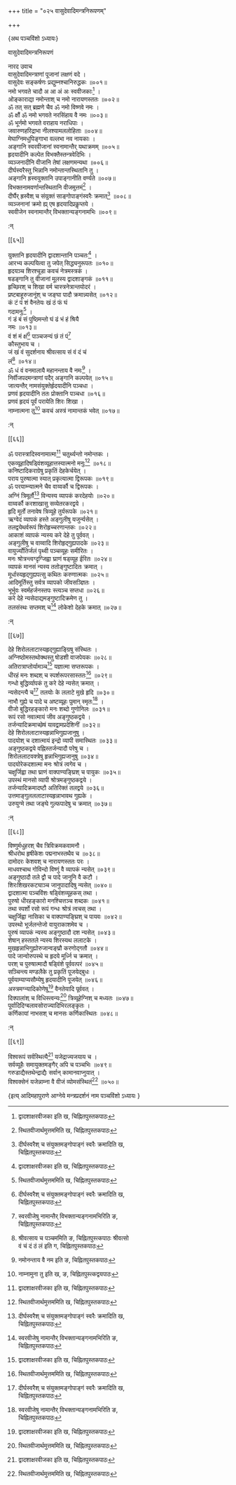 +++
title = "०२५ वासुदेवादिमन्त्रनिरूपणम्"

+++

\{अथ पञ्चविंशो ऽध्यायः\}

वासुदेवादिमन्त्रनिरूपणं  
    
नारद उवाच  
वासुदेवादिमन्त्राणां पूजानां लक्षणं वदे   ।  
वासुदेवः सङ्कर्षणः प्रद्युम्नश्चानिरुद्धकः   ॥००१॥  
नमो भगवते चादौ अ आ अं अः स्ववीजकाः[^१] ।  
ओङ्काराद्या नमोन्ताश् च नमो नारायणस्ततः ॥००२॥  
ॐ तत् सत् ब्रह्मणे चैव ॐ नमो विष्णवे नमः ।  
ॐ क्षौं ॐ नमो भगवते नरसिंहाय वै नमः   ॥००३॥  
ॐ भूर्नमो भगवते वराहाय नराधिपाः ।  
जवारुणहरिद्राभा नीलश्यामललोहिताः ॥००४॥  
मेघाग्निमधुपिङ्गाभा वल्लभा नव नायकाः ।  
अङ्गानि स्वरवीजानां स्वनामान्तैर् यथाक्रमम् ॥००५॥  
हृदयादीनि कल्पेत विभक्तैस्तन्त्रवेदिभिः ।  
व्यञ्जनादीनि वीजानि तेषां लक्षणमन्यथा   ॥००६॥  
दीर्घस्वरैस्तु भिन्नानि नमोन्तान्तस्थितानि तु ।  
अङ्गानि ह्रस्वयुक्तानि उपाङ्गानीति वर्ण्यते ॥००७॥  
विभक्तनामवर्णान्तस्थितानि वीजमुत्तमं[^२] ।  
दीर्घैर् ह्रस्वैश् च संयुक्तं साङ्गोपाङ्गंस्वरैः क्रमात्[^३]   ॥००८॥  
व्यञ्जनानां क्रमो ह्य् एष हृदयादिप्रकॢप्तये ।  
स्ववीजेन स्वनामान्तैर् विभक्तान्यङ्गनामभिः ॥००९॥  
    
:न्  
    
[^१]: द्वादशाक्षरवीजका इति ख, चिह्नितपुस्तकपाठः  
    
[^२]: स्थितवीजार्थमुत्तममिति ख, चिह्नितपुस्तकपाठः  
    
[^३]: दीर्घस्वरैश् च संयुक्तमङ्गोपाङ्गं स्वरैः क्रमादिति ख,  
चिह्नितपुस्तकपाठः  
    
[^४]: स्वरवीजेषु नामान्तैर् विभक्तान्यङ्गनामभिरिति ङ,  
चिह्नितपुस्तकपाठः  

[[६५]]
    
युक्तानि हृदयादीनि द्वादशान्तानि पञ्चतः[^१] ।  
आरभ्य कल्पयित्वा तु जपेत् सिद्ध्यनुरूपतः ॥०१०॥  
हृदयञ्च शिरश्चूडा कवचं नेत्रमस्त्रकं ।  
षडङ्गानि तु वीजानां मूलस्य द्वादशाङ्गकं   ॥०११॥  
हृच्छिरश् च शिखा वर्म चास्त्रनेत्रान्तयोदरं ।  
प्रष्टबाहूरुजानूंश् च जङ्घा पादौ क्रमान्न्यसेत्   ॥०१२॥  
कं टं पं शं वैनतेयः खं ठं फं घं  
गदामनुः[^२] ।  
गं डं बं सं पुष्ठिमन्तो घं ढं भं हं श्रियै  
नमः ॥०१३॥  
वं शं मं क्षं[^३] पाञ्चजन्यं छं तं पं[^४]  
कौस्तुभाय च ।  
जं खं वं सुदर्शनाय श्रीवत्साय सं वं दं चं  
लं[^५] ॥०१४॥  
ॐ धं वं वनमालायै महानन्ताय वै नमः[^६]   ।  
निर्वीजपदमन्त्राणां पदैर् अङ्गानि कल्पयेत् ॥०१५॥  
जात्यन्तैर् नामसंयुक्तेर्हृदयादीनि पञ्चधा ।  
प्रणवं हृदयादीनि ततः प्रोक्तानि पञ्चधा ॥०१६॥  
प्रणवं हृदयं पूर्वं परायेति शिरः शिखा   ।  
नाम्नात्मना तु[^७] कवचं अस्त्रं नामान्तकं भवेत्   ॥०१७॥  
    
:न्  
    
[^१]: द्वादशार्णानि यत्नत इति ङ, चिह्नितपुस्तकपाठः  
    
[^२]: महागदा इति ङ,चिह्नितपुस्तकपाठः  
    
[^३]: ठं णं मं क्षं इति ङ, चिह्नितपुस्तकपाठः  
    
[^४]: दं भं पमिति ख, चिह्नितपुस्तकपाठः  
    
[^५]: श्रीवत्साय च पञ्चममिति ङ, चिह्नितपुस्त्कपाठः श्रीवत्सो  
वं चं दं ठं लं इति ग, चिह्नितपुस्तकपाठः  
    
[^६]: नमोनन्ताय वै नम इति ङ, चिह्नितपुस्तकपाठः  
    
[^७]: नाम्नामुना तु इति ख, ङ, चिह्नितपुस्त्कद्वयपाठः  

[[६६]]
    
ॐ परास्त्रादिस्वनामात्मा[^१] चतुर्थ्यन्तो नमोन्तकः   ।  
एकव्यूहादिषड्विंशव्यूहात्तस्यात्मनो मनुः[^२]   ॥०१८॥  
कनिष्टादिकराग्रेषु प्रकृतिं देहकेर्चयेत् ।  
पराय पुरुषात्मा स्यात् प्रकृत्यात्मा द्विरूपकः   ॥०१९॥  
ॐ परयाम्न्यात्मने चैव वाय्वर्कौ च द्विरूपकः ।  
अग्निं त्रिमूर्तौ[^३] विन्यस्य व्यापकं करदेहयोः ॥०२०॥  
वाय्वर्कौ करशाखासु सव्येतरकरद्वये ।  
हृदि मूर्तो तनावेष त्रिव्यूहे तुर्यरूपके ॥०२१॥  
ऋग्वेदं व्यापकं हस्ते अङ्गुलीषु यजुर्न्यसेत् ।  
तलद्वयेथर्वरूपं शिरोहृच्चरणान्तकः ॥०२२॥  
आकाशं व्यापकं न्यस्य करे देहे तु पूर्ववत् ।  
अङ्गुलीषु च वाय्वादि शिरोहृद्गुह्यपादके ॥०२३॥  
वायुर्ज्योतिर्जलं पृथ्वी पञ्चव्यूहः समीरितः   ।  
मनः श्रोत्रन्त्वग्दृग्जिह्वा घ्राणं षड्व्यूह ईरितः   ॥०२४॥  
व्यापकं मानसं न्यस्य ततोङ्गुष्टादितः क्रमात्   ।  
मूर्धास्यहृद्गुह्यपत्सु कथितः करुणात्मकः   ॥०२५॥  
आदिमूर्तिस्तु सर्वत्र व्यापको जीवसञ्ज्ञितः ।  
भूर्भुवः स्वर्महर्जनस्तपः स्त्यञ्च सप्तधा ॥०२६॥  
करे देहे न्यसेदाद्यमङ्गुष्टादिक्रमेण तु ।  
तलसंस्थः सप्तमश् च[^४] लोकेशो देहके क्रमात् ॥०२७॥  
    
:न्  
    
[^१]: ॐ परास्त्रादित्यनामात्मा इति घ, चिह्नितपुस्तकपाठः  
    
[^२]: एवं व्यूहादिषड्विंशं व्यूहात्तस्यात्मनो मनुरिति ख,  
चिह्नितपुस्तकपाठः  
    
[^३]: अग्निं द्विमूर्तौ इति ख, चिह्नितपुस्त्कपाठः  
    
[^४]: तलस्थः सप्तमश् चैव इति ङ, चिह्नितपुस्तकपाठः  

[[६७]]
    
देहे शिरोललाटास्यहृद्गुह्याङ्ग्रिषु संस्थितः   ।  
अग्निष्ठोमस्तथोक्थस्तु षोडशी वाजपेयकः ॥०२८॥  
अतिरात्राप्तोर्यामञ्च[^१] यज्ञात्मा सप्तरूपकः ।  
धीरहं मनः शब्दश् च स्पर्शरूपरसास्ततः[^२]   ॥०२९॥  
गन्धो बुद्धिर्व्यापकं तु करे देहे न्यसेत् क्रमात् ।  
न्यसेदन्त्यै च[^३] तलयोः के ललाटे मुखे हृदि ॥०३०॥  
नाभौ गुह्ये च पादे च अष्टव्यूहः पुमान् स्मृतः[^४]   ।  
वीजो बुद्धिरहङ्कारो मनः शब्दो गुणोनिलः ॥०३१॥  
रूपं रसो नवात्मायं जीव अङ्गुष्ठकद्वये ।  
तर्जन्यादिक्रमाच्छेषं यावद्वामप्रदेशिनीं ॥०३२॥  
देहे शिरोललाटास्यहृन्नाभिगुह्यजानुषु ।  
पादयोश् च दशात्मायं इन्द्रो व्यापी समास्थितः   ॥०३३॥  
अङ्गुष्ठकद्वये वह्निस्तर्जन्यादौ परेषु च ।  
शिरोललाटवक्त्रेषु हृन्नाभिगुह्यजानुषु ॥०३४॥  
पादयोरेकदशात्मा मनः श्रोत्रं त्वगेव च ।  
चक्षुर्जिह्वा तथा घ्राणं वाक्पाण्यङ्घ्रिश् च पायुकः   ॥०३५॥  
उपस्थं मानसो व्यापी श्रोत्रमङ्गुष्ठकद्वये   ।  
तर्जन्यादिक्रमादष्टौ अतिरिक्तं तलद्वये ॥०३६॥  
उत्तमाङ्गुलललाटास्यहृन्नाभावथ गुह्यके ।  
उरुयुग्मे तथा जङ्घे गुल्फपादेषु च क्रमात् ॥०३७॥  
    
:न्  
    
[^१]: अतिरात्राप्तयामश् च इति ख, चिह्नितपुस्त्कपाठः  
    
[^२]: रसास् तथा इति ख, चिह्नितपुस्तकपाठः  
    
[^३]: न्यसेदन्ते च इति ख, चिह्नितपुस्तकपाठः । न्यसेदष्टौ च इति ङ,  
चिह्नितपुस्तकपाठः  
    
[^४]: क्रमात् स्मृत इति ङ, चिह्नितपुस्तकपाट्ःअः  

[[६८]]
    
विष्णुर्मधुहरश् चैव त्रिविक्रमकवामनौ ।  
श्रीधरोथ हृषीकेशः पद्मनाभस्तथैव च   ॥०३८॥  
दामोदरः केशवश् च नारायणस्ततः परः ।  
माधवश्चाथ गोविन्दो विष्णुं वै व्यापकं न्यसेत्   ॥०३९॥  
अङ्गुष्ठादौ तले द्वौ च पादे जानुनि वै कटौ ।  
शिरःशिखरकट्याञ्च जानुपादादिषु न्यसेत् ॥०४०॥  
द्वादशात्मा पञ्चविंशः षड्विंशव्यूहकस् तथा   ।  
पुरुषो धीरहङ्कारो मनश्चित्तञ्च शब्दकः ॥०४१॥  
तथा स्पर्शो रसो रूपं गन्धः श्रोत्रं त्वचस् तथा   ।  
चक्षुर्जिह्वा नासिका च वाक्पाण्यङ्घ्रिश् च पायवः   ॥०४२॥  
उपस्थो भूर्जलन्तेजो वायुराकाशमेव च ।  
पुरुषं व्यापकं न्यस्य अङ्गुष्ठादौ दश न्यसेत्   ॥०४३॥  
शेषान् हस्ततले न्यस्य शिरस्यथ ललाटके ।  
मुखहृन्नाभिगुह्योरुजान्वङ्घ्रौ करणोद्गतौ ॥०४४॥  
पादे जान्वोरुपस्थे च हृदये मूर्ध्नि च क्रमात् ।  
परश् च पुरुषात्मादौ षड्विंशे पूर्ववत्परं   ॥०४५॥  
सञ्चिन्त्य मण्डलैके तु प्रकृतिं पूजयेद्बुधः ।  
पूर्वयाम्याप्यसौम्येषु हृदयादीनि पूजयेत् ॥०४६॥  
अस्त्रमग्न्यादिकोणेषु[^१] वैनतेयादि पूर्ववत् ।  
दिक्पालांश् च विधिस्त्वन्यः[^२] त्रिव्यूहेग्निश् च मध्यतः   ॥०४७॥  
पूर्वादिदिग्बलावसोराज्यादिभिरलङ्कृतः ।  
कर्णिकायां नाभसश् च मानसः कर्णिकास्थितः   ॥०४८॥  
    
:न्  
    
[^१]: अस्त्रमग्न्यादिपत्रेषु इति ख, ङ, चिह्नितपुस्तकद्वयपाठः  
    
[^२]: दिक्पालांश् च विधिस्तस्य इति ग, घ, चिह्नितपुस्तकपाठः  
दिक्पालादौ विधिस्तुल्य इति ङ, चिह्नितपुस्तकपाठः  

[[६९]]
    
विश्वरूपं सर्वस्थित्यै[^१] यजेद्राज्यजयाय च ।  
सर्वव्यूहैः समायुक्तमङ्गैर् अपि च पञ्चभिः ॥०४९॥  
गरुडाद्यैस्तथेन्द्राद्यैः सर्वान् कामानवाप्नुयात्   ।  
विश्वक्सेनं यजेन्नाम्ना वै वीजं व्योमसंस्थितं[^२]   ॥०५०॥

\{इत्य् आदिमहापुराणे आग्नेये मन्त्रप्रदर्शनं नाम पञ्चविंशो ऽध्यायः  }
    